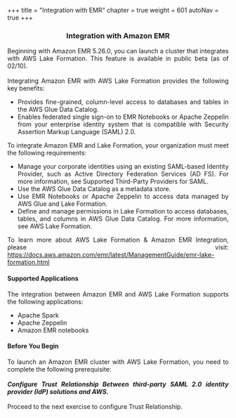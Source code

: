 +++
title = "Integration with EMR"
chapter = true
weight = 601
autoNav = true
+++

<center><h3>Integration with Amazon EMR</h3></center>

<div style="text-align: justify">
    Beginning with Amazon EMR 5.26.0, you can launch a cluster that integrates with AWS Lake Formation. This feature is available in public beta (as of 02/10).
    <br/><br/>
    Integrating Amazon EMR with AWS Lake Formation provides the following key benefits:
    <ul>
        <li>Provides fine-grained, column-level access to databases and tables in the AWS Glue Data Catalog.</li>
        <li>Enables federated single sign-on to EMR Notebooks or Apache Zeppelin from your enterprise identity system that is compatible with Security Assertion Markup Language (SAML) 2.0.</li>
    </ul>
    To integrate Amazon EMR and Lake Formation, your organization must meet the following requirements:
    <ul>
        <li>Manage your corporate identities using an existing SAML-based Identity Provider, such as Active Directory Federation Services (AD FS). For more information, see Supported Third-Party Providers for SAML.</li>
        <li>Use the AWS Glue Data Catalog as a metadata store.</li>
        <li>Use EMR Notebooks or Apache Zeppelin to access data managed by AWS Glue and Lake Formation.</li>
        <li>Define and manage permissions in Lake Formation to access databases, tables, and columns in AWS Glue Data Catalog. For more information, see AWS Lake Formation.</li>
    </ul>
    To learn more about AWS Lake Formation & Amazon EMR Integration, please visit: <a href="https://docs.aws.amazon.com/emr/latest/ManagementGuide/emr-lake-formation.html">https://docs.aws.amazon.com/emr/latest/ManagementGuide/emr-lake-formation.html</a>
    <h4>Supported Applications</h4>
    The integration between Amazon EMR and AWS Lake Formation supports the following applications:
    <ul>
        <li>Apache Spark</li>
        <li>Apache Zeppelin</li>
        <li>Amazon EMR notebooks</li>
    </ul>
    
   <h4>Before You Begin</h4>
    To launch an Amazon EMR cluster with AWS Lake Formation, you need to complete the following prerequisite:
    <br/><br/><b><i>Configure Trust Relationship Between third-party SAML 2.0 identity provider (IdP) solutions and AWS.</i></b>
    <br/><br/>Proceed to the next exercise to configure Trust Relationship.
</div>